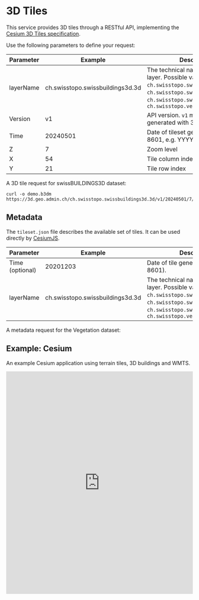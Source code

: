# 3D Tiles

This service provides 3D tiles through a RESTful API, implementing the [Cesium 3D Tiles specification](https://github.com/CesiumGS/3d-tiles).

<ApiCodeBlock url="https://3d.geo.admin.ch/<LayerName>/<Version>/<Time>/<Z>/<X>/<Y>.b3dm" method="GET" />

Use the following parameters to define your request:

| Parameter | Example                          | Description                                                                                                                                                                             |
| --------- | -------------------------------- | --------------------------------------------------------------------------------------------------------------------------------------------------------------------------------------- |
| layerName | ch.swisstopo.swissbuildings3d.3d | The technical name of the 3D layer. Possible values are: `ch.swisstopo.swissbuildings3d.3d`, `ch.swisstopo.swisstlm3d.3d`, `ch.swisstopo.swissnames3d.3d`, `ch.swisstopo.vegetation.3d` |
| Version   | v1                               | API version. `v1` means tiles generated with 3D Tiles                                                                                                                                   |
| Time      | 20240501                         | Date of tileset generation in (ISO-8601, e.g. YYYYMMDD)                                                                                                                                 |
| Z         | 7                                | Zoom level                                                                                                                                                                              |
| X         | 54                               | Tile column index                                                                                                                                                                       |
| Y         | 21                               | Tile row index                                                                                                                                                                          |

A 3D tile request for swissBUILDINGS3D dataset:

```http
curl -o demo.b3dm https://3d.geo.admin.ch/ch.swisstopo.swissbuildings3d.3d/v1/20240501/7/54/21.b3dm
```

## Metadata

The `tileset.json` file describes the available set of tiles.
It can be used directly by [CesiumJS](https://github.com/CesiumGS/cesium).

<ApiCodeBlock url="https://3d.geo.admin.ch/<LayerName>/<Version>/<Time>/tileset.json" method="GET" />

| Parameter       | Example                          | Description                                                                                                                                                                             |
| --------------- | -------------------------------- | --------------------------------------------------------------------------------------------------------------------------------------------------------------------------------------- |
| Time (optional) | 20201203                         | Date of tile generation in (ISO-8601).                                                                                                                                                  |
| layerName       | ch.swisstopo.swissbuildings3d.3d | The technical name of the 3D layer. Possible values are: `ch.swisstopo.swissbuildings3d.3d`, `ch.swisstopo.swisstlm3d.3d`, `ch.swisstopo.swissnames3d.3d`, `ch.swisstopo.vegetation.3d` |

A metadata request for the Vegetation dataset:

<ExampleCodeBlock
request="curl https://3d.geo.admin.ch/ch.swisstopo.vegetation.3d/v1/tileset.json"
example='{
  "asset": {
    "version": "1.0",
    "extras": {
      "ion": {
        "georeferenced": true,
        "movable": false
      }
    }
  },
  "geometricError": 54.7213621044866,
  "root": {
    "boundingVolume": {
      "region": [
        0.10395173048091878, 0.799669540091651, 0.18307746929258154,
        0.83441919811829, -10003.500000067055, 2799.070391970873
      ]
    },
    "geometricError": 54.7213621044866,
    "refine": "ADD",
    "children": [...]
  }
}'
/>

## Example: Cesium

An example Cesium application using terrain tiles, 3D buildings and WMTS.

<iframe height="600" style="width: 100%;" scrolling="no" title="Geoadmin Terrain, Buildings and WMTS CesiumJS integration" src="https://codepen.io/geoadmin/embed/zBEYGE?default-tab=js%2Cresult&editable=true&zoom=0.5" frameborder="no" loading="lazy" allowtransparency="true" allowfullscreen="true">
  See the Pen <a href="https://codepen.io/geoadmin/pen/zBEYGE">
  Geoadmin Terrain, Buildings and WMTS CesiumJS integration</a> by geoadmin (<a href="https://codepen.io/geoadmin">@geoadmin</a>)
  on <a href="https://codepen.io">CodePen</a>.
</iframe>
